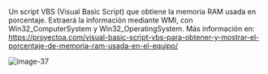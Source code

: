 Un script VBS (Visual Basic Script) que obtiene la memoria RAM usada en porcentaje. Extraerá la información mediante WMI, con Win32_ComputerSystem y Win32_OperatingSystem. Más información en: https://proyectoa.com/visual-basic-script-vbs-para-obtener-y-mostrar-el-porcentaje-de-memoria-ram-usada-en-el-equipo/

![image-37](https://github.com/user-attachments/assets/8dfc99b7-f2a2-42ad-a02d-f2bcd4307623)
